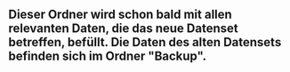 ## Dieser Ordner wird schon bald mit allen relevanten Daten, die das neue Datenset betreffen, befüllt. Die Daten des alten Datensets befinden sich im Ordner "Backup".